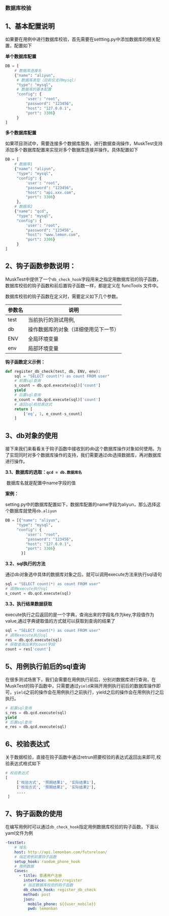 # 


### 数据库校验

## 1、基本配置说明

如果要在用例中进行数据库校验，首先需要在settting.py中添加数据库的相关配置，配置如下

**单个数据库配置**

```python
DB = [
	# 数据库连接名
    {"name": "aliyun",
     # 数据库类型（目前仅支持mysql）
     "type": "mysql",
     # 数据库的基本配置
     "config": {
         'user': "root",
         "password": "123456",
         "host": "127.0.0.1",
         "port": 3306}
     }
]
```

**多个数据库配置**

如果项目测试中，需要连接多个数据库服务，进行数据查询操作，MuskTest支持添加多个数据库配置来实现对多个数据库连接并操作。具体配置如下

```python
DB = [
    # 数据库1
    {"name": "aliyun",
     "type": "mysql",
     "config": {
         'user': "root",
         "password": "123456",
         "host": "api.xxx.com",
         "port": 3306}
     },
    # 数据库2
    {"name": "qcd",
     "type": "mysql",
     "config": {
         'user': "root",
         "password": "123456",
         "host": "www.lemon.com",
         "port": 3306}
     }
]
```



## 2、钩子函数参数说明：

MuskTest中提供了一个`db_check_hook`字段用来之指定用数据库验的钩子函数，数据库校验的钩子函数和前后置钩子函数一样，都是定义在 funcTools 文件中。

数据库校验的钩子函数在定义时，需要定义如下几个参数。

| 参数名 | 说明                                 |
| ------ | ------------------------------------ |
| test   | 当前执行的测试用例,                  |
| db     | 操作数据库的对象（详细使用见下一节） |
| ENV    | 全局环境变量                         |
| env    | 局部环境变量                         |

**钩子函数定义示例：**

```python
def register_db_check(test, db, ENV, env):
    sql = "SELECT count(*) as count FROM user"
    # 前置sql查询
    s_count = db.qcd.execute(sql)['count']
    yield
    # 后置sql查询
    e_count = db.qcd.execute(sql)['count']
    # 返回sql校验表达式
    return [
        ['eq', 1, e_count-s_count]
    ]
```

## 3、db对象的使用

接下来我们来看看关于钩子函数中接收到的db这个数据库操作对象如何使用。为了实现同时对多个数据库操作的支持，我们需要通过db选择数据库，再对数据库进行操作。

**3.1、数据库的选取：`qcd = db.数据库名  `**

​		数据库名就是配置中name字段的值

**案例：**

setting.py中的数据库配置如下，数据库配置的name字段为aliyun，那么选择这个数据库就使用`db.aliyun`

```python
DB = [{"name": "aliyun",
     "type": "mysql",
     "config": {
         'user': "root",
         "password": "123456",
         "host": "127.0.0.1",
         "port": 3306}
       }]
```

**3.2、sql执行的方法**

通过db对象选中具体的数据库对象之后，就可以调用execute方法来执行sql语句

```python
sql = "SELECT count(*) as count FROM user"
# 调用execute执行sql
s_count = db.qcd.execute(sql)
```

**3.3、执行结果数据获取**

execute执行之后返回的是一个字典，查询出来的字段名作为key,字段值作为value,通过字典键取值的方式就可以获取到查询的结果了

```python
sql = "SELECT count(*) as count FROM user"
# 调用execute执行sql
res = db.qcd.execute(sql)
# 获取查询出来的count字段
count = res['count']
```



## 5、用例执行前后的sql查询

在很多测试场景下，我们会需要在用例执行前后，分别对数据库进行查询，在MuskTest的钩子函数中，只需要通过`yield`来隔开用例执行前后的数据库操作即可，`yield`之前的操作会在用例执行之前执行，yield之后的操作会在用例执行之后执行。

```python
# 前置sql查询
s_res = db.qcd.execute(sql)
yield
# 后置sql查询
e_res = db.qcd.execute(sql)
```

## 6、校验表达式

关于数据校验，直接在钩子函数中通过retrun把要校验的表达式返回出来即可,校验表达式格式如下

```python
# 校验表达式
[
     ['校验方式', '预期结果1', '实际结果1'],
     ['校验方式', '预期结果2', '实际结果2'],
     ....
 ]
```



## 7、钩子函数的使用

在编写用例时可以通过`db_check_hook`指定用例数据库校验的钩子函数，下面以yaml文件为例

```yaml
-testSet:
    # 域名
    host: http://api.lemonban.com/futureloan/
    # 指定用例前置钩子函数
    setup_hook: random_phone_hook
    # 用例数据
    Cases:
      - title: 普通用户注册
        interface: member/register
        # 指定数据库校验的钩子函数
        db_check_hook: register_db_check
        method: post
        json:
          mobile_phone: ${{user_mobile}}
          pwd: lemonban
```




